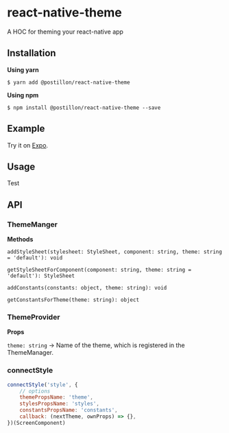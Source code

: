 # react-native-theme

A HOC for theming your react-native app



## Installation

**Using yarn**

`$ yarn add @postillon/react-native-theme`

**Using npm**

`$ npm install @postillon/react-native-theme --save`



## Example

Try it on [Expo](https://snack.expo.io/@danielang/react-native-theme).


## Usage

Test


## API

### ThemeManger

**Methods**

`addStyleSheet(stylesheet: StyleSheet, component: string, theme: string = 'default'): void`

`getStyleSheetForComponent(component: string, theme: string = 'default'): StyleSheet`

`addConstants(constants: object, theme: string): void`

`getConstantsForTheme(theme: string): object`


### ThemeProvider

**Props**

`theme: string` -> Name of the theme, which is registered in the ThemeManager.


### connectStyle

```javascript
connectStyle('style', {
    // options
    themePropsName: 'theme',
    stylesPropsName: 'styles',
    constantsPropsName: 'constants',
    callback: (nextTheme, ownProps) => {},
})(ScreenComponent)
```



